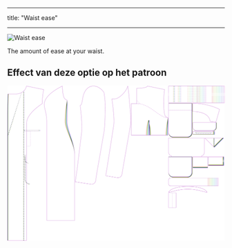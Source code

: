 - - -
title: "Waist ease"
- - -

![Waist ease](./waistease.svg)

The amount of ease at your waist.

## Effect van deze optie op het patroon

![This image shows the effect of this option by superimposing several variants that have a different value for this option](carlita_waistease_sample.svg "Effect of this option on the pattern")
